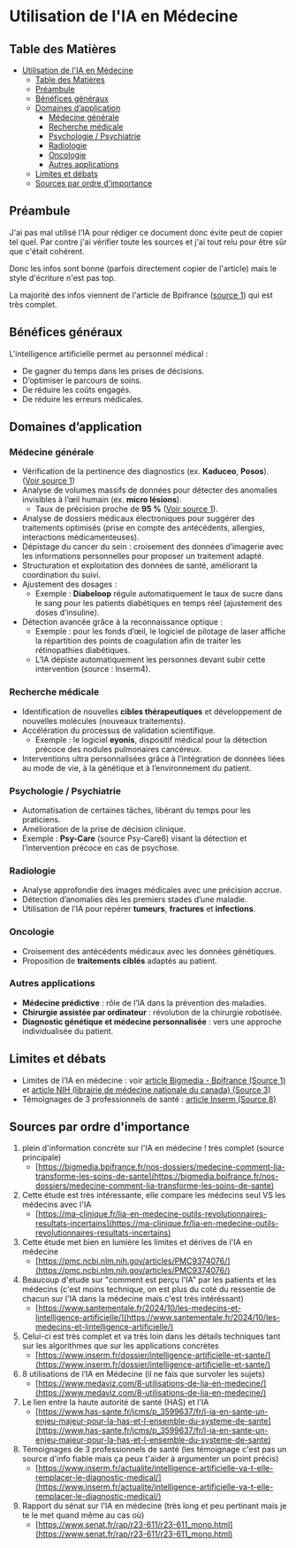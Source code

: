 # Utilisation de l'IA en Médecine

## Table des Matières

- [Utilisation de l'IA en Médecine](#utilisation-de-lia-en-médecine)
  - [Table des Matières](#table-des-matières)
  - [Préambule](#préambule)
  - [Bénéfices généraux](#bénéfices-généraux)
  - [Domaines d’application](#domaines-dapplication)
    - [Médecine générale](#médecine-générale)
    - [Recherche médicale](#recherche-médicale)
    - [Psychologie / Psychiatrie](#psychologie--psychiatrie)
    - [Radiologie](#radiologie)
    - [Oncologie](#oncologie)
    - [Autres applications](#autres-applications)
  - [Limites et débats](#limites-et-débats)
  - [Sources par ordre d'importance](#sources-par-ordre-dimportance)

## Préambule

J'ai pas mal utilisé l'IA pour rédiger ce document donc évite peut de copier tel quel. Par contre j'ai vérifier toute les sources et j'ai tout relu pour être sûr que c'était cohérent.

Donc les infos sont bonne (parfois directement copier de l'article) mais le style d'écriture n'est pas top.

La majorité des infos viennent de l'article de Bpifrance ([source 1](#sources-par-ordre-dimportance)) qui est très complet.

## Bénéfices généraux

L'intelligence artificielle permet au personnel médical :

- De gagner du temps dans les prises de décisions.
- D’optimiser le parcours de soins.
- De réduire les coûts engagés.
- De réduire les erreurs médicales.

## Domaines d’application

### Médecine générale

- Vérification de la pertinence des diagnostics (ex. **Kaduceo**, **Posos**). ([Voir source 1](#sources-par-ordre-dimportance))
- Analyse de volumes massifs de données pour détecter des anomalies invisibles à l’œil humain (ex. **micro lésions**).
  - Taux de précision proche de **95 %** ([Voir source 1](#sources-par-ordre-dimportance)).
- Analyse de dossiers médicaux électroniques pour suggérer des traitements optimisés (prise en compte des antécédents, allergies, interactions médicamenteuses).
- Dépistage du cancer du sein : croisement des données d’imagerie avec les informations personnelles pour proposer un traitement adapté.
- Structuration et exploitation des données de santé, améliorant la coordination du suivi.
- Ajustement des dosages :
  - Exemple : **Diabeloop** régule automatiquement le taux de sucre dans le sang pour les patients diabétiques en temps réel (ajustement des doses d’insuline).
- Détection avancée grâce à la reconnaissance optique :
  - Exemple : pour les fonds d’œil, le logiciel de pilotage de laser affiche la répartition des points de coagulation afin de traiter les rétinopathies diabétiques.
  - L’IA dépiste automatiquement les personnes devant subir cette intervention (source : Inserm4).

### Recherche médicale

- Identification de nouvelles **cibles thérapeutiques** et développement de nouvelles molécules (nouveaux traitements).
- Accélération du processus de validation scientifique.
  - Exemple : le logiciel **eyonis**, dispositif médical pour la détection précoce des nodules pulmonaires cancéreux.
- Interventions ultra personnalisées grâce à l’intégration de données liées au mode de vie, à la génétique et à l’environnement du patient.

### Psychologie / Psychiatrie

- Automatisation de certaines tâches, libérant du temps pour les praticiens.
- Amélioration de la prise de décision clinique.
- Exemple : **Psy-Care** (source Psy-Care6) visant la détection et l’intervention précoce en cas de psychose.

### Radiologie

- Analyse approfondie des images médicales avec une précision accrue.
- Détection d’anomalies dès les premiers stades d’une maladie.
- Utilisation de l’IA pour repérer **tumeurs**, **fractures** et **infections**.

### Oncologie

- Croisement des antécédents médicaux avec les données génétiques.
- Proposition de **traitements ciblés** adaptés au patient.

### Autres applications

- **Médecine prédictive** : rôle de l’IA dans la prévention des maladies.
- **Chirurgie assistée par ordinateur** : révolution de la chirurgie robotisée.
- **Diagnostic génétique et médecine personnalisée** : vers une approche individualisée du patient.

## Limites et débats

- Limites de l’IA en médecine : voir [article Bigmedia - Bpifrance (Source 1)](https://bigmedia.bpifrance.fr/nos-dossiers/medecine-comment-lia-transforme-les-soins-de-sante#ia-et-pratiques-medicales-defis-et-perspectives-) et [article NIH (librairie de médecine nationale du canada) (Source 3)](https://pmc.ncbi.nlm.nih.gov/articles/PMC9374076/)
- Témoignages de 3 professionnels de santé : [article Inserm (Source 8)](https://www.inserm.fr/actualite/intelligence-artificielle-va-t-elle-remplacer-le-diagnostic-medical/)

## Sources par ordre d'importance

1. plein d'information concrète sur l'IA en médecine ! très complet (source principale)
   - [https://bigmedia.bpifrance.fr/nos-dossiers/medecine-comment-lia-transforme-les-soins-de-sante](https://bigmedia.bpifrance.fr/nos-dossiers/medecine-comment-lia-transforme-les-soins-de-sante)
2. Cette étude est très intéressante, elle compare les médecins seul VS les médecins avec l'IA
   - [https://ma-clinique.fr/lia-en-medecine-outils-revolutionnaires-resultats-incertains](https://ma-clinique.fr/lia-en-medecine-outils-revolutionnaires-resultats-incertains)
3. Cette étude met bien en lumière les limites et dérives de l'IA en médecine
   - [https://pmc.ncbi.nlm.nih.gov/articles/PMC9374076/](https://pmc.ncbi.nlm.nih.gov/articles/PMC9374076/)
4. Beaucoup d'etude sur "comment est perçu l'IA" par les patients et les médecins (c'est moins technique, on est plus du coté du ressentie de chacun sur l'IA dans la médecine mais c'est très intéréssant)
   - [https://www.santementale.fr/2024/10/les-medecins-et-lintelligence-artificielle/](https://www.santementale.fr/2024/10/les-medecins-et-lintelligence-artificielle/)
5. Celui-ci est très complet et va très loin dans les détails techniques tant sur les algorithmes que sur les applications concrètes
   - [https://www.inserm.fr/dossier/intelligence-artificielle-et-sante/](https://www.inserm.fr/dossier/intelligence-artificielle-et-sante/)
6. 8 utilisations de l’IA en Médecine (il ne fais que survoler les sujets)
   - [https://www.medaviz.com/8-utilisations-de-lia-en-medecine/](https://www.medaviz.com/8-utilisations-de-lia-en-medecine/)
7. Le lien entre la haute autorité de santé (HAS) et l'IA
   - [https://www.has-sante.fr/jcms/p_3599637/fr/l-ia-en-sante-un-enjeu-majeur-pour-la-has-et-l-ensemble-du-systeme-de-sante](https://www.has-sante.fr/jcms/p_3599637/fr/l-ia-en-sante-un-enjeu-majeur-pour-la-has-et-l-ensemble-du-systeme-de-sante)
8. Témoignages de 3 professionnels de santé (les témoignage c'est pas un source d'info fiable mais ça peux t'aider à argumenter un point précis)
   - [https://www.inserm.fr/actualite/intelligence-artificielle-va-t-elle-remplacer-le-diagnostic-medical/](https://www.inserm.fr/actualite/intelligence-artificielle-va-t-elle-remplacer-le-diagnostic-medical/)
9. Rapport du sénat sur l'IA en médecine (très long et peu pertinant mais je te le met quand même au cas où)
   - [https://www.senat.fr/rap/r23-611/r23-611_mono.html](https://www.senat.fr/rap/r23-611/r23-611_mono.html)
